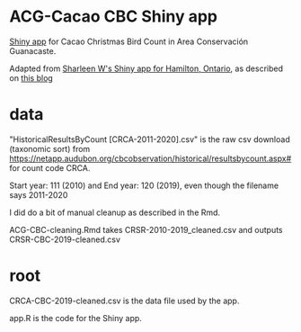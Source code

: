# ACG-Cacao CBC Shiny app

[Shiny app](XXXXX) for Cacao Christmas Bird Count in Area Conservación Guanacaste. 

Adapted from [Sharleen W's Shiny app for Hamilton, Ontario](https://sharleenw.shinyapps.io/hamilton_cbc_shiny/), as described on [this blog]( https://sharleenw.rbind.io/2019/03/24/hamilton-cbc-part-3/)

# data

"HistoricalResultsByCount [CRCA-2011-2020].csv" is the raw csv download (taxonomic sort) from https://netapp.audubon.org/cbcobservation/historical/resultsbycount.aspx# for count code CRCA.

Start year: 111 (2010) and End year: 120 (2019), even though the filename says 2011-2020

I did do a bit of manual cleanup as described in the Rmd.

ACG-CBC-cleaning.Rmd takes CRSR-2010-2019_cleaned.csv and outputs CRSR-CBC-2019-cleaned.csv

# root
CRCA-CBC-2019-cleaned.csv is the data file used by the app.

app.R is the code for the Shiny app.
